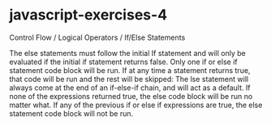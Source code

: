 # javascript-exercises-4
Control Flow / Logical Operators / If/Else Statements

The else statements must follow the initial If statement and will only be evaluated if the initial if statement returns false. Only one if or else if statement code block will be run. If at any time a statement returns true, that code will be run and the rest will be skipped: The lse statement will always come at the end of an if-else-if chain, and will act as a default. If none of the expressions returned true, the else code block will be run no matter what. If any of the previous if or else if expressions are true, the else statement code block will not be run. 